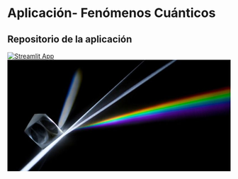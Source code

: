 # Aplicación- Fenómenos Cuánticos
## Repositorio de la aplicación
[![Streamlit App](https://static.streamlit.io/badges/streamlit_badge_black_white.svg)](https://share.streamlit.io/superplanck/prueba/main/Prueba.py)
![](imagenreadme.jpg)
